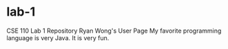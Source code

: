 # lab-1
CSE 110 Lab 1 Repository
Ryan Wong's User Page
My favorite programming language is very Java. It is very fun.